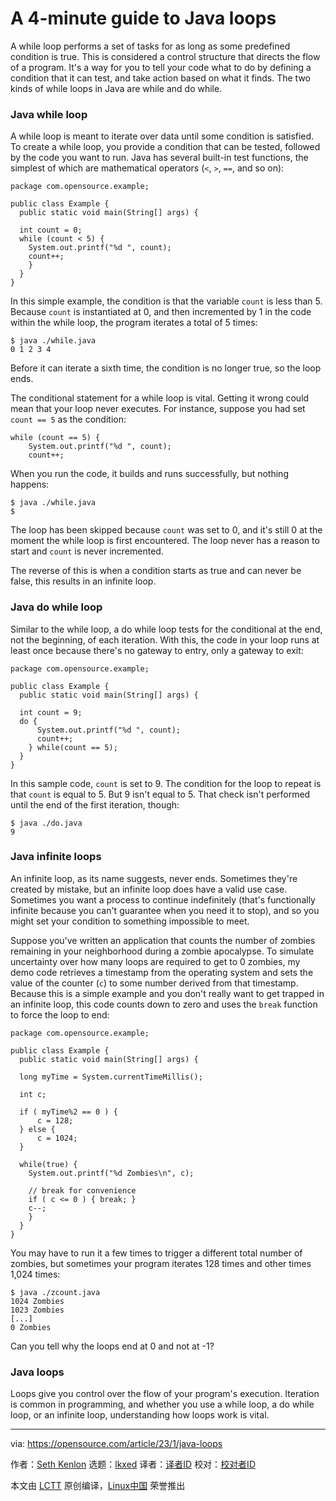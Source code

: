 [#]: subject: "A 4-minute guide to Java loops"
[#]: via: "https://opensource.com/article/23/1/java-loops"
[#]: author: "Seth Kenlon https://opensource.com/users/seth"
[#]: collector: "lkxed"
[#]: translator: " "
[#]: reviewer: " "
[#]: publisher: " "
[#]: url: " "

A 4-minute guide to Java loops
======

A while loop performs a set of tasks for as long as some predefined condition is true. This is considered a control structure that directs the flow of a program. It's a way for you to tell your code what to do by defining a condition that it can test, and take action based on what it finds. The two kinds of while loops in Java are while and do while.

### Java while loop

A while loop is meant to iterate over data until some condition is satisfied. To create a while loop, you provide a condition that can be tested, followed by the code you want to run. Java has several built-in test functions, the simplest of which are mathematical operators (`<`, `>`, `==`, and so on):

```
package com.opensource.example;

public class Example {
  public static void main(String[] args) {

  int count = 0;
  while (count < 5) {
    System.out.printf("%d ", count);
    count++;
    }
  }
}
```

In this simple example, the condition is that the variable `count` is less than 5. Because `count` is instantiated at 0, and then incremented by 1 in the code within the while loop, the program iterates a total of 5 times:

```
$ java ./while.java
0 1 2 3 4
```

Before it can iterate a sixth time, the condition is no longer true, so the loop ends.

The conditional statement for a while loop is vital. Getting it wrong could mean that your loop never executes. For instance, suppose you had set `count == 5` as the condition:

```
while (count == 5) {
    System.out.printf("%d ", count);
    count++;
```

When you run the code, it builds and runs successfully, but nothing happens:

```
$ java ./while.java
$
```

The loop has been skipped because `count` was set to 0, and it's still 0 at the moment the while loop is first encountered. The loop never has a reason to start and `count` is never incremented.

The reverse of this is when a condition starts as true and can never be false, this results in an infinite loop.

### Java do while loop

Similar to the while loop, a do while loop tests for the conditional at the end, not the beginning, of each iteration. With this, the code in your loop runs at least once because there's no gateway to entry, only a gateway to exit:

```
package com.opensource.example;

public class Example {
  public static void main(String[] args) {

  int count = 9;
  do {
      System.out.printf("%d ", count);
      count++;
    } while(count == 5);
  }
}
```

In this sample code, `count` is set to 9. The condition for the loop to repeat is that `count` is equal to 5. But 9 isn't equal to 5. That check isn't performed until the end of the first iteration, though:

```
$ java ./do.java
9
```

### Java infinite loops

An infinite loop, as its name suggests, never ends. Sometimes they're created by mistake, but an infinite loop does have a valid use case. Sometimes you want a process to continue indefinitely (that's functionally infinite because you can't guarantee when you need it to stop), and so you might set your condition to something impossible to meet.

Suppose you've written an application that counts the number of zombies remaining in your neighborhood during a zombie apocalypse. To simulate uncertainty over how many loops are required to get to 0 zombies, my demo code retrieves a timestamp from the operating system and sets the value of the counter (`c`) to some number derived from that timestamp. Because this is a simple example and you don't really want to get trapped in an infinite loop, this code counts down to zero and uses the `break` function to force the loop to end:

```
package com.opensource.example;

public class Example {
  public static void main(String[] args) {

  long myTime = System.currentTimeMillis();

  int c;

  if ( myTime%2 == 0 ) {
      c = 128;
  } else {
      c = 1024;
  }

  while(true) {
    System.out.printf("%d Zombies\n", c);

    // break for convenience
    if ( c <= 0 ) { break; }
    c--;
    }
  }
}
```

You may have to run it a few times to trigger a different total number of zombies, but sometimes your program iterates 128 times and other times 1,024 times:

```
$ java ./zcount.java
1024 Zombies
1023 Zombies
[...]
0 Zombies
```

Can you tell why the loops end at 0 and not at -1?

### Java loops

Loops give you control over the flow of your program's execution. Iteration is common in programming, and whether you use a while loop, a do while loop, or an infinite loop, understanding how loops work is vital.

--------------------------------------------------------------------------------

via: https://opensource.com/article/23/1/java-loops

作者：[Seth Kenlon][a]
选题：[lkxed][b]
译者：[译者ID](https://github.com/译者ID)
校对：[校对者ID](https://github.com/校对者ID)

本文由 [LCTT](https://github.com/LCTT/TranslateProject) 原创编译，[Linux中国](https://linux.cn/) 荣誉推出

[a]: https://opensource.com/users/seth
[b]: https://github.com/lkxed


